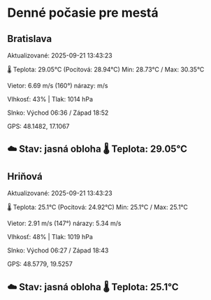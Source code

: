 ﻿# Denné počasie pre mestá

## Bratislava
Aktualizované: 2025-09-21 13:43:23

🌡️ Teplota: 29.05°C 
(Pocitová: 28.94°C)
Min: 28.73°C / Max: 30.35°C

Vietor: 6.69 m/s    (160°) 
nárazy:  m/s

Vlhkosť: 43% | Tlak: 1014 hPa

Slnko: Východ 06:36 / Západ 18:52

GPS: 48.1482, 17.1067

☁️ Stav: jasná obloha        🌡️ Teplota: 29.05°C
---

## Hriňová
Aktualizované: 2025-09-21 13:43:23

🌡️ Teplota: 25.1°C 
(Pocitová: 24.92°C)
Min: 25.1°C / Max: 25.1°C

Vietor: 2.91 m/s (147°)
nárazy: 5.34 m/s

Vlhkosť: 48% | Tlak: 1019 hPa

Slnko: Východ 06:27 / Západ 18:43

GPS: 48.5779, 19.5257

☁️ Stav: jasná obloha        🌡️ Teplota: 25.1°C
---
